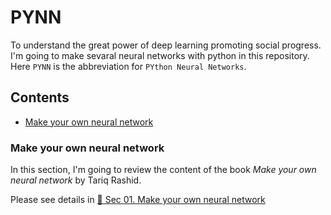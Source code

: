 # PYNN

To understand the great power of deep learning promoting social progress. I'm going to make sevaral neural networks with python in this repository. Here `PYNN` is the abbreviation for `PYthon Neural Networks`.


## Contents
- [Make your own neural network](#make-your-own-neural-network)


### Make your own neural network

In this section, I'm going to review the content of the book *Make your own neural network* by Tariq Rashid.

Please see details in <a href="./sec01_make-your-own-neural-network/README.md" alt="Please see the link for details">:link: Sec 01. Make your own neural network</a>
